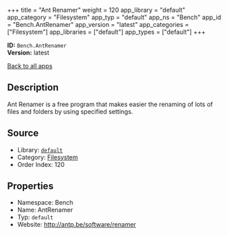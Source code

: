 ﻿+++
title = "Ant Renamer"
weight = 120
app_library = "default"
app_category = "Filesystem"
app_typ = "default"
app_ns = "Bench"
app_id = "Bench.AntRenamer"
app_version = "latest"
app_categories = ["Filesystem"]
app_libraries = ["default"]
app_types = ["default"]
+++

**ID:** `Bench.AntRenamer`  
**Version:** latest  
<!--more-->

[Back to all apps](/apps/)

## Description
Ant Renamer is a free program that makes easier the renaming of lots of files and folders
by using specified settings.

## Source

* Library: [`default`](/app_libraries/default)
* Category: [Filesystem](/app_categories/filesystem)
* Order Index: 120

## Properties

* Namespace: Bench
* Name: AntRenamer
* Typ: `default`
* Website: <http://antp.be/software/renamer>

